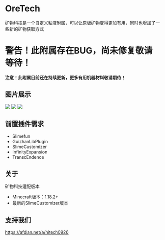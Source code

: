 # OreTech
矿物科技是一个自定义粘液附属，可以让原版矿物变得更加有用，同时也增加了一些新的矿物获取方式

# 警告！此附属存在BUG，尚未修复敬请等待！

**注意！此附属目前还在持续更新，更多有用机器材料敬请期待！**
## 图片展示
![](https://s11.ax1x.com/2023/12/16/pi476IJ.png)
![](https://s11.ax1x.com/2023/12/16/pi472GR.png)
![](https://s11.ax1x.com/2023/12/16/pi474sK.png)

## 前置插件需求
- Slimefun
- GuizhanLibPlugin
- SlimeCustomizer
- InfinityExpansion
- TranscEndence 
## 关于
矿物科技适配版本
- Minecraft版本：1.18.2+
- 最新的SlimeCustomizer版本
## 支持我们
https://afdian.net/a/hitech0926
